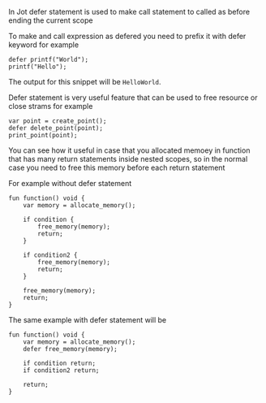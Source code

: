 In Jot defer statement is used to make call statement to called as before ending the current scope

To make and call expression as defered you need to prefix it with defer keyword for example

```
defer printf("World");
printf("Hello");
```

The output for this snippet will be `HelloWorld`.

Defer statement is very useful feature that can be used to free resource or close strams for example

```
var point = create_point();
defer delete_point(point);
print_point(point);
```

You can see how it useful in case that you allocated memoey in function that has many return statements inside 
nested scopes, so in the normal case you need to free this memory before each return statement

For example without defer statement

```
fun function() void {
    var memory = allocate_memory();

    if condition {
        free_memory(memory);
        return;
    }

    if condition2 {
        free_memory(memory);
        return;
    }

    free_memory(memory);
    return;
}
```

The same example with defer statement will be

```
fun function() void {
    var memory = allocate_memory();
    defer free_memory(memory);
    
    if condition return;
    if condition2 return;
    
    return;
}
```